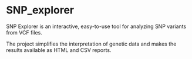 # SNP_explorer
SNP Explorer is an interactive, easy-to-use tool for analyzing SNP variants from VCF files.

The project simplifies the interpretation of genetic data and makes the results available as HTML and CSV reports.

